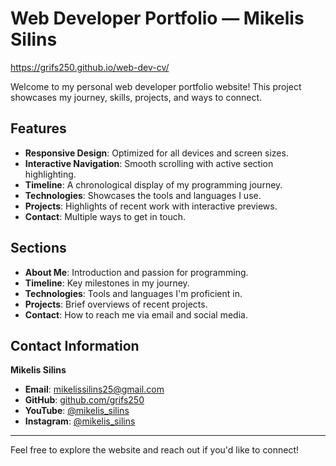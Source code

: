 # Web Developer Portfolio — Mikelis Silins
https://grifs250.github.io/web-dev-cv/

Welcome to my personal web developer portfolio website! This project showcases my journey, skills, projects, and ways to connect.

## Features

- **Responsive Design**: Optimized for all devices and screen sizes.
- **Interactive Navigation**: Smooth scrolling with active section highlighting.
- **Timeline**: A chronological display of my programming journey.
- **Technologies**: Showcases the tools and languages I use.
- **Projects**: Highlights of recent work with interactive previews.
- **Contact**: Multiple ways to get in touch.

## Sections

- **About Me**: Introduction and passion for programming.
- **Timeline**: Key milestones in my journey.
- **Technologies**: Tools and languages I'm proficient in.
- **Projects**: Brief overviews of recent projects.
- **Contact**: How to reach me via email and social media.

## Contact Information

**Mikelis Silins**

- **Email**: [mikelissilins25@gmail.com](mailto:mikelissilins25@gmail.com)
- **GitHub**: [github.com/grifs250](https://github.com/grifs250)
- **YouTube**: [@mikelis_silins](https://youtube.com/@mikelis_silins)
- **Instagram**: [@mikelis_silins](https://www.instagram.com/mikelis_silins/)

---

Feel free to explore the website and reach out if you'd like to connect!
